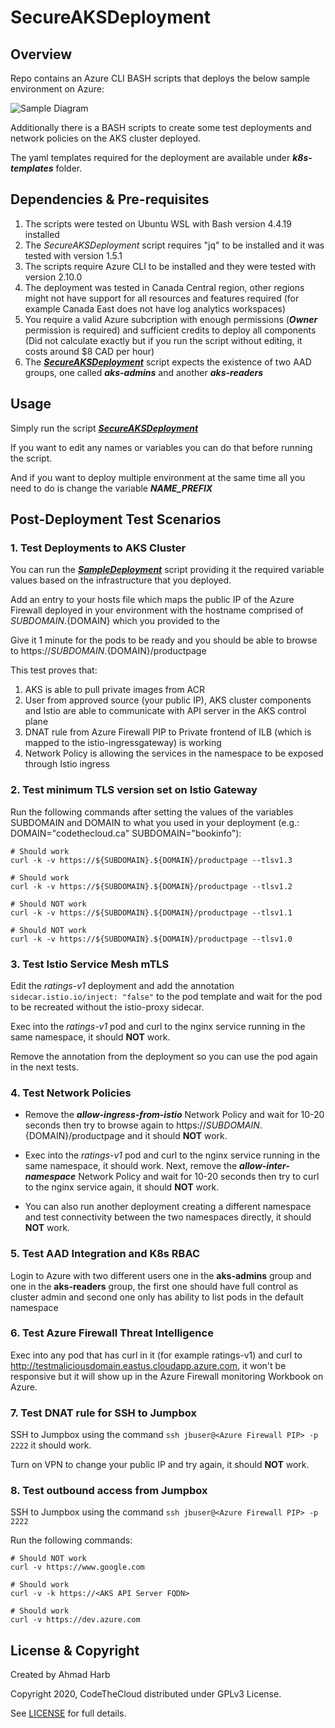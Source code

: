 # SecureAKSDeployment

## Overview

Repo contains an Azure CLI BASH scripts that deploys the below sample environment on Azure:

![Sample Diagram](https://github.com/CodeTheCloud-CA/SecureAKSDeployment/blob/trunk/SampleDiagram.jpg?raw=true)

Additionally there is a BASH scripts to create some test deployments and network policies on the AKS cluster deployed.

The yaml templates required for the deployment are available under ***k8s-templates*** folder.

## Dependencies & Pre-requisites

1. The scripts were tested on Ubuntu WSL with Bash version 4.4.19 installed
2. The *SecureAKSDeployment* script requires "jq" to be installed and it was tested with version 1.5.1
3. The scripts require Azure CLI to be installed and they were tested with version 2.10.0
4. The deployment was tested in Canada Central region, other regions might not have support for all resources and features required (for example Canada East does not have log analytics workspaces)
5. You require a valid Azure subcription with enough permissions (***Owner*** permission is required) and sufficient credits to deploy all components (Did not calculate exactly but if you run the script without editing, it costs around $8 CAD per hour)
6. The [***SecureAKSDeployment***](./scripts/SecureAKSDeployment.sh) script expects the existence of two AAD groups, one called ***aks-admins*** and another ***aks-readers***

## Usage
Simply run the script [***SecureAKSDeployment***](./scripts/SecureAKSDeployment.sh)

If you want to edit any names or variables you can do that before running the script.

And if you want to deploy multiple environment at the same time all you need to do is change the variable ***NAME_PREFIX***

## Post-Deployment Test Scenarios

### 1. Test Deployments to AKS Cluster

You can run the [***SampleDeployment***](./scripts/SampleDeployment.sh) script providing it the required variable values based on the infrastructure that you deployed.

Add an entry to your hosts file which maps the public IP of the Azure Firewall deployed in your environment with the hostname comprised of ${SUBDOMAIN}.${DOMAIN} which you provided to the 

Give it 1 minute for the pods to be ready and you should be able to browse to https://${SUBDOMAIN}.${DOMAIN}/productpage

This test proves that:
1. AKS is able to pull private images from ACR
2. User from approved source (your public IP), AKS cluster components and Istio are able to communicate with API server in the AKS control plane
3. DNAT rule from Azure Firewall PIP to Private frontend of ILB (which is mapped to the istio-ingressgateway) is working
4. Network Policy is allowing the services in the namespace to be exposed through Istio ingress

### 2. Test minimum TLS version set on Istio Gateway

Run the following commands after setting the values of the variables SUBDOMAIN and DOMAIN to what you used in your deployment (e.g.: DOMAIN="codethecloud.ca" SUBDOMAIN="bookinfo"):

```
# Should work
curl -k -v https://${SUBDOMAIN}.${DOMAIN}/productpage --tlsv1.3

# Should work
curl -k -v https://${SUBDOMAIN}.${DOMAIN}/productpage --tlsv1.2

# Should NOT work
curl -k -v https://${SUBDOMAIN}.${DOMAIN}/productpage --tlsv1.1

# Should NOT work
curl -k -v https://${SUBDOMAIN}.${DOMAIN}/productpage --tlsv1.0
```

### 3. Test Istio Service Mesh mTLS

Edit the *ratings-v1* deployment and add the annotation `sidecar.istio.io/inject: "false"` to the pod template and wait for the pod to be recreated without the istio-proxy sidecar.

Exec into the *ratings-v1* pod and curl to the nginx service running in the same namespace, it should **NOT** work.

Remove the annotation from the deployment so you can use the pod again in the next tests.

### 4. Test Network Policies

- Remove the ***allow-ingress-from-istio*** Network Policy and wait for 10-20 seconds then try to browse again to  https://${SUBDOMAIN}.${DOMAIN}/productpage and it should **NOT** work.

- Exec into the *ratings-v1* pod and curl to the nginx service running in the same namespace, it should work. Next, remove the ***allow-inter-namespace*** Network Policy and wait for 10-20 seconds then try to curl to the nginx service again, it should **NOT** work.

- You can also run another deployment creating a different namespace and test connectivity between the two namespaces directly, it should **NOT** work.

### 5. Test AAD Integration and K8s RBAC

Login to Azure with two different users one in the **aks-admins** group and one in the **aks-readers** group, the first one should have full control as cluster admin and second one only has ability to list pods in the default namespace

### 6. Test Azure Firewall Threat Intelligence 

Exec into any pod that has curl in it (for example ratings-v1) and curl to http://testmaliciousdomain.eastus.cloudapp.azure.com, it won't be responsive but it will show up in the Azure Firewall monitoring Workbook on Azure.

### 7. Test DNAT rule for SSH to Jumpbox

SSH to Jumpbox using the command `ssh jbuser@<Azure Firewall PIP> -p 2222` it should work.

Turn on VPN to change your public IP and try again, it should **NOT** work.

### 8. Test outbound access from Jumpbox

SSH to Jumpbox using the command `ssh jbuser@<Azure Firewall PIP> -p 2222`

Run the following commands:

```
# Should NOT work
curl -v https://www.google.com

# Should work
curl -v -k https://<AKS API Server FQDN>

# Should work
curl -v https://dev.azure.com
``` 

## License & Copyright

Created by Ahmad Harb

Copyright 2020, CodeTheCloud distributed under GPLv3 License.

See [LICENSE](LICENSE) for full details.

